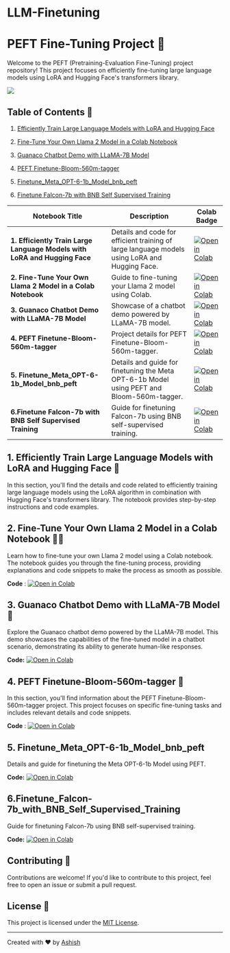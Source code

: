 # LLM-Finetuning
# PEFT Fine-Tuning Project 🚀

Welcome to the PEFT (Pretraining-Evaluation Fine-Tuning) project repository! This project focuses on efficiently fine-tuning large language models using LoRA and Hugging Face's transformers library.

![](https://huggingface.co/datasets/trl-internal-testing/example-images/resolve/main/images/trl_overview.png)

## Table of Contents 📑

1. [Efficiently Train Large Language Models with LoRA and Hugging Face](#efficiently-train-large-language-models-with-lora-and-hugging-face)
2. [Fine-Tune Your Own Llama 2 Model in a Colab Notebook](#fine-tune-your-own-llama-2-model-in-a-colab-notebook)
3. [Guanaco Chatbot Demo with LLaMA-7B Model](#guanaco-chatbot-demo-with-llama-7b-model)
4. [PEFT Finetune-Bloom-560m-tagger](#peft-finetune-bloom-560m-tagger)
5. [Finetune_Meta_OPT-6-1b_Model_bnb_peft](#Finetune_Meta_OPT-6-1b_Model_bnb_peft)

6. [Finetune Falcon-7b with BNB Self Supervised Training](#Finetune_Falcon-7b_with_BNB_Self_Supervised_Training)

| Notebook Title                                               | Description                                                  | Colab Badge                                                  |
| ------------------------------------------------------------ | ------------------------------------------------------------ | ------------------------------------------------------------ |
| **1. Efficiently Train Large Language Models with LoRA and Hugging Face** | Details and code for efficient training of large language models using LoRA and Hugging Face. | [![Open in Colab](https://colab.research.google.com/assets/colab-badge.svg)](https://colab.research.google.com/github/ashishpatel26/LLM-Finetuning/blob/main/1.Efficiently_train_Large_Language_Models_with_LoRA_and_Hugging_Face.ipynb) |
| **2. Fine-Tune Your Own Llama 2 Model in a Colab Notebook**  | Guide to fine-tuning your Llama 2 model using Colab.         | [![Open in Colab](https://colab.research.google.com/assets/colab-badge.svg)](https://colab.research.google.com/github/ashishpatel26/LLM-Finetuning/blob/main/2.Fine_Tune_Your_Own_Llama_2_Model_in_a_Colab_Notebook.ipynb) |
| **3. Guanaco Chatbot Demo with LLaMA-7B Model**              | Showcase of a chatbot demo powered by LLaMA-7B model.        | [![Open in Colab](https://colab.research.google.com/assets/colab-badge.svg)](https://colab.research.google.com/github/ashishpatel26/LLM-Finetuning/blob/main/3.Guanaco%20Chatbot%20Demo%20with%20LLaMA-7B%20Model.ipynb) |
| **4. PEFT Finetune-Bloom-560m-tagger**                       | Project details for PEFT Finetune-Bloom-560m-tagger.         | [![Open in Colab](https://colab.research.google.com/assets/colab-badge.svg)](https://colab.research.google.com/github/ashishpatel26/LLM-Finetuning/blob/main/4.PEFT%20Finetune-Bloom-560m-tagger.ipynb#scrollTo=MDqJWba-tpnv) |
| **5. Finetune_Meta_OPT-6-1b_Model_bnb_peft**                 | Details and guide for finetuning the Meta OPT-6-1b Model using PEFT and Bloom-560m-tagger. | [![Open in Colab](https://colab.research.google.com/assets/colab-badge.svg)](https://colab.research.google.com/github/ashishpatel26/LLM-Finetuning/blob/main/5.Finetune_Meta_OPT-6-1b_Model_bnb_peft.ipynb) |
| **6.Finetune Falcon-7b with BNB Self Supervised Training**   | Guide for finetuning Falcon-7b using BNB self-supervised training. | [![Open in Colab](https://colab.research.google.com/assets/colab-badge.svg)](https://colab.research.google.com/github/ashishpatel26/LLM-Finetuning/blob/main/6.Finetune%20Falcon-7b%20with%20BNB%20Self%20Supervised%20Training.ipynb) |



## 1. Efficiently Train Large Language Models with LoRA and Hugging Face 🚄

In this section, you'll find the details and code related to efficiently training large language models using the LoRA algorithm in combination with Hugging Face's transformers library. The notebook provides step-by-step instructions and code examples.

## 2. Fine-Tune Your Own Llama 2 Model in a Colab Notebook 🧙‍♂️

Learn how to fine-tune your own Llama 2 model using a Colab notebook. The notebook guides you through the fine-tuning process, providing explanations and code snippets to make the process as smooth as possible.

**Code** : [![Open in Colab](https://colab.research.google.com/assets/colab-badge.svg)](https://colab.research.google.com/github/ashishpatel26/LLM-Finetuning/blob/main/1.Efficiently_train_Large_Language_Models_with_LoRA_and_Hugging_Face.ipynb)

## 3. Guanaco Chatbot Demo with LLaMA-7B Model 💬

Explore the Guanaco chatbot demo powered by the LLaMA-7B model. This demo showcases the capabilities of the fine-tuned model in a chatbot scenario, demonstrating its ability to generate human-like responses.

**Code:** [![Open in Colab](https://colab.research.google.com/assets/colab-badge.svg)](https://colab.research.google.com/github/ashishpatel26/LLM-Finetuning/blob/main/2.Fine_Tune_Your_Own_Llama_2_Model_in_a_Colab_Notebook.ipynb)

## 4. PEFT Finetune-Bloom-560m-tagger 🌸

In this section, you'll find information about the PEFT Finetune-Bloom-560m-tagger project. This project focuses on specific fine-tuning tasks and includes relevant details and code snippets.

**Code** : [![Open in Colab](https://colab.research.google.com/assets/colab-badge.svg)](https://colab.research.google.com/github/ashishpatel26/LLM-Finetuning/blob/main/4.PEFT%20Finetune-Bloom-560m-tagger.ipynb#scrollTo=MDqJWba-tpnv)

## 5. Finetune_Meta_OPT-6-1b_Model_bnb_peft

Details and guide for finetuning the Meta OPT-6-1b Model using PEFT.

**Code:** [![Open in Colab](https://colab.research.google.com/assets/colab-badge.svg)](https://colab.research.google.com/github/ashishpatel26/LLM-Finetuning/blob/main/5.Finetune_Meta_OPT-6-1b_Model_bnb_peft.ipynb)

## 6.Finetune_Falcon-7b_with_BNB_Self_Supervised_Training

Guide for finetuning Falcon-7b using BNB self-supervised training.

**Code:** [![Open in Colab](https://colab.research.google.com/assets/colab-badge.svg)](https://colab.research.google.com/github/ashishpatel26/LLM-Finetuning/blob/main/6.Finetune%20Falcon-7b%20with%20BNB%20Self%20Supervised%20Training.ipynb)

## Contributing 🤝

Contributions are welcome! If you'd like to contribute to this project, feel free to open an issue or submit a pull request.

## License 📝

This project is licensed under the [MIT License](LICENSE).

---

Created with ❤️ by [Ashish](https://github.com/ashishpatel26/)

